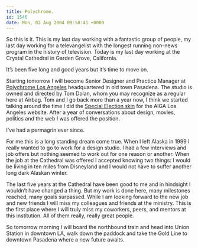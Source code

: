 ```yaml
---
title: Polychrome.
id: 1546
date: Mon, 02 Aug 2004 09:58:41 +0000
---
```


So this is it. This is my last day working with a fantastic group of people, my last day working for a televangelist with the longest running non-news program in the history of television. Today is my last day working at the Crystal Cathedral in Garden Grove, California.  

It’s been five long and good years but it’s time to move on.  

Starting tomorrow I will become Senior Designer and Practice Manager at [Polychrome Los Angeles](http://www.polychrome.org "Yahooray!") headquartered in old town Pasadena. The studio is owned and directed by Tom Dolan, whom you may recognize as a regular here at Airbag. Tom and I go back more than a year now, I think we started talking around the time I did the [Special Election skin](http://www.aigalosangeles.org/index.php?newskin=010) for the AIGA Los Angeles website. After a year of conversations about design, movies, politics and the web I was offered the position.  

I’ve had a permagrin ever since.  

For me this is a long standing dream come true. When I left Alaska in 1999 I really wanted to go to work for a design studio. I had a few interviews and job offers but nothing seemed to work out for one reason or another. When the job at the Cathedral was offered I accepted knowing two things: I would be living in ten miles from Disneyland and I would not have to suffer another long dark Alaskan winter.  

The last five years at the Cathedral have been good to me and in hindsight I wouldn’t have changed a thing. But my work is done here, many milestones reached, many goals surpassed. While I am looking forward to the new job and new friends I will miss my colleagues and friends at the ministry. This is the first place where I will truly miss my coworkers, peers, and mentors at this institution. All of them really, really great people.  

So tomorrow morning I will board the northbound train and head into Union Station in downtown LA, walk down the paddock and take the Gold Line to downtown Pasadena where a new future awaits.





